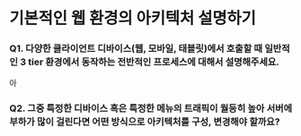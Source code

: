 # 기본적인 웹 환경의 아키텍처 설명하기

### Q1. 다양한 클라이언트 디바이스(웹, 모바일, 태블릿)에서 호출할 때 일반적인 3 tier 환경에서 동작하는 전반적인 프로세스에 대해서 설명해주세요.

아

### Q2. 그중 특정한 디바이스 혹은 특정한 메뉴의 트래픽이 월등히 높아 서버에 부하가 많이 걸린다면 어떤 방식으로 아키텍처를 구성, 변경해야 할까요?
